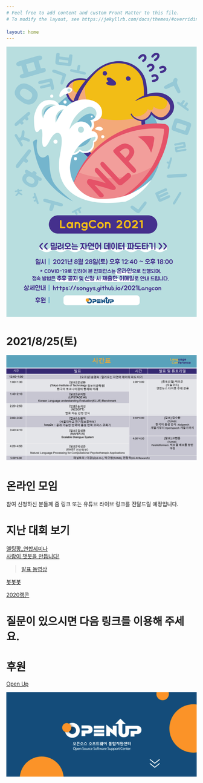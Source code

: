 ```yaml
---
# Feel free to add content and custom Front Matter to this file.
# To modify the layout, see https://jekyllrb.com/docs/themes/#overriding-theme-defaults

layout: home
---
```


                  


<img src="./pic/poster.png" width="800"><BR>



#  2021/8/25(토)                             
                       
     
 <img src="./pic/timetable.png" width="800"><BR>                     

# 온라인 모임
참여 신청하신 분들께 줌 링크 또는 유튜브 라이브 링크를 전달드릴 예정입니다.         


# 지난 대회 보기          
[멜팅팡_연합세미나](https://www.onoffmix.com/event/110570)                   
[사람이 챗봇을 만듭니다!](https://www.onoffmix.com/event/124842)            
 >[발표 동영상](https://www.youtube.com/playlist?list=PLqkITFr6P-oRQu0OJCIqHuff-ubbCkWlL)                   

[봇봇봇](https://www.onoffmix.com/event/89407) 

[2020랭콘](https://www.youtube.com/playlist?list=PLqkITFr6P-oRTpBB7GZB7zRq70RQ4Brqt)


# 질문이 있으시면 다음 링크를 이용해 주세요.

# 후원                       

[Open Up](https://www.oss.kr/oss_intro)            

<img src="./pic/open.png" width="600"><BR>







